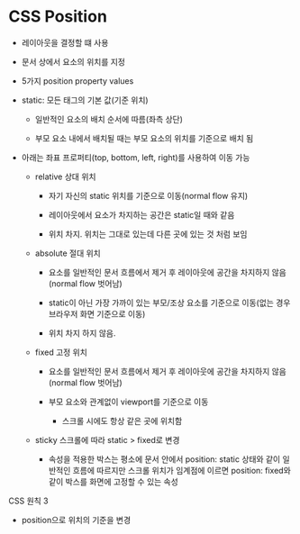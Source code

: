 # CSS Position

- 레이아웃을 결정할 떄 사용

- 문서 상에서 요소의 위치를 지정

- 5가지 position property values

- static: 모든 태그의 기본 값(기준 위치)

    - 일반적인 요소의 배치 순서에 따름(좌측 상단)

    - 부모 요소 내에서 배치될 때는 부모 요소의 위치를 기준으로 배치 됨

- 아래는 좌표 프로퍼티(top, bottom, left, right)를 사용하여 이동 가능

    - relative 상대 위치

        - 자기 자신의 static 위치를 기준으로 이동(normal flow 유지)

        - 레이아웃에서 요소가 차지하는 공간은 static일 때와 같음

        - 위치 차지. 위치는 그대로 있는데 다른 곳에 있는 것 처럼 보임

    - absolute 절대 위치

        - 요소를 일반적인 문서 흐름에서 제거 후 레이아웃에 공간을 차지하지 않음(normal flow 벗어남)

        - static이 아닌 가장 가까이 있는 부모/조상 요소를 기준으로 이동(없는 경우 브라우저 화면 기준으로 이동)

        - 위치 차지 하지 않음.

    - fixed 고정 위치

        - 요소를 일반적인 문서 흐름에서 제거 후 레이아웃에 공간을 차지하지 않음(normal flow 벗어남)
        
        - 부모 요소와 관계없이 viewport를 기준으로 이동

            - 스크롤 시에도 항상 같은 곳에 위치함

    - sticky 스크롤에 따라 static > fixed로 변경

        - 속성을 적용한 박스는 평소에 문서 안에서 position: static 상태와 같이 일반적인 흐름에 따르지만 스크롤 위치가 임계점에 이르면 position: fixed와 같이 박스를 화면에 고정할 수 있는 속성 

CSS 원칙 3

- position으로 위치의 기준을 변경